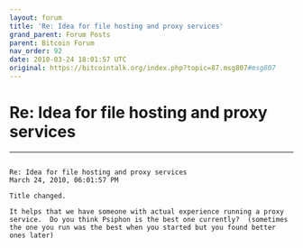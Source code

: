 ```yaml
---
layout: forum
title: 'Re: Idea for file hosting and proxy services'
grand_parent: Forum Posts
parent: Bitcoin Forum
nav_order: 92
date: 2010-03-24 18:01:57 UTC
original: https://bitcointalk.org/index.php?topic=87.msg807#msg807
---
```


# Re: Idea for file hosting and proxy services

---

```
	
Re: Idea for file hosting and proxy services
March 24, 2010, 06:01:57 PM

Title changed.

It helps that we have someone with actual experience running a proxy service.  Do you think Psiphon is the best one currently?  (sometimes the one you run was the best when you started but you found better ones later)
```
